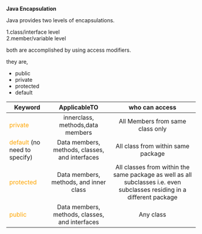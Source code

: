 **Java Encapsulation**

Java provides two levels of encapsulations.

1.class/interface level  
2.member/variable level

both are accomplished by using access modifiers.

they are,

- public
- private
- protected
- default

| Keyword	| ApplicableTO	 | who can access	|
|-----------|:-----------:|:-----------:|
|<span style="color:orange;">private</span>|innerclass, methods,data members| All Members from same class only |
|<span style="color:orange;">default</span> (no need to specify)|Data members, methods, classes, and interfaces| All class from within same package |
|<span style="color:orange;">protected</span>|Data members, methods, and inner class| All classes from within the same package as well as all subclasses i.e. even subclasses residing in a different package |
|<span style="color:orange;">public</span>|Data members, methods, classes, and interfaces| Any class |



